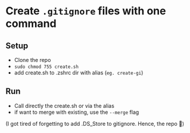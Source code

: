 # Create `.gitignore` files with one command

## Setup

- Clone the repo
- `sudo chmod 755 create.sh`
- add create.sh to .zshrc dir with alias (`eg. create-gi`)

## Run

- Call directly the create.sh or via the alias
- if want to merge with existing, use the `--merge` flag

(I got tired of forgetting to add .DS_Store to gitignore. Hence, the repo 🫡)
